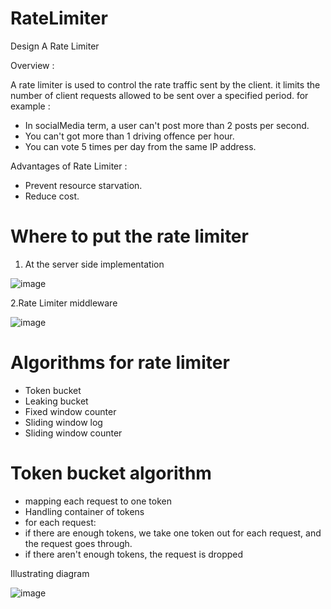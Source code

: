 # RateLimiter
Design A Rate Limiter


Overview : 

A rate limiter is used to control the rate traffic sent by the client. it limits the number of client requests allowed to be sent over a specified period.
for example : 

* In socialMedia term, a user can't post more than 2 posts per second.
* You can't got more than 1 driving offence per hour.
* You can vote 5 times per day from the same IP address.


Advantages of Rate Limiter :

* Prevent resource starvation.
* Reduce cost.



# Where to put the rate limiter


1. At the server side implementation

![image](https://user-images.githubusercontent.com/59146036/185633638-c96407c2-e2f1-4a4d-a73c-ccc621a370b8.png)

2.Rate Limiter middleware

![image](https://user-images.githubusercontent.com/59146036/185634585-71ab83ba-0585-42e9-a011-ecd848fff6b9.png)


# Algorithms for rate limiter

* Token bucket
* Leaking bucket
* Fixed window counter
* Sliding window log
* Sliding window counter


# Token bucket algorithm
* mapping each request to one token
* Handling container of tokens
* for each request:
* if there are enough tokens, we take one token out for each request, and the request goes through.
* if there aren't enough tokens, the request is dropped

Illustrating diagram

![image](https://user-images.githubusercontent.com/59146036/185647213-706ee953-714c-4cc8-92bc-3cae5babee9c.png)




